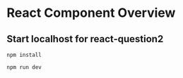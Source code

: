 # React Component Overview

## Start localhost for react-question2
```shell
npm install

npm run dev
```